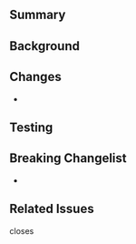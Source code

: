 <!--- Provide a descriptive title above -->
## Summary
<!--- Provide a brief summary of the changes made, ie "What?" -->


## Background
<!-- Brief background on why these changes were made, ie "Why?" -->


## Changes
<!-- List of high level changes made, ie "How?"  -->
- 

## Testing
<!-- How has this change been tested -->


## Breaking Changelist
<!-- Delete section if none, bulleted list of breaking changes -->
- 

## Related Issues
<!-- Related issues w/context on how related -->

<!-- Links to any issue that is closed by this  pr  of form closes #X, closes #Y, closes org/repo#Z-->
closes
